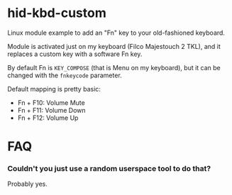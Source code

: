# hid-kbd-custom
Linux module example to add an "Fn" key to your old-fashioned keyboard.

Module is activated just on my keyboard (Filco Majestouch 2 TKL), and it replaces a custom key with a software Fn key.

By default Fn is `KEY_COMPOSE` (that is Menu on my keyboard), but it can be changed with the `fnkeycode` parameter.

Default mapping is pretty basic:

* Fn + F10: Volume Mute
* Fn + F11: Volume Down
* Fn + F12: Volume Up

# FAQ

### Couldn't you just use a random userspace tool to do that?
Probably yes.

